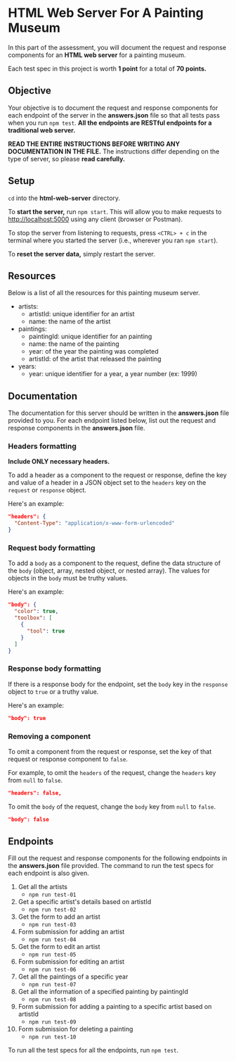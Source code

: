 # HTML Web Server For A Painting Museum

In this part of the assessment, you will document the request and response
components for an **HTML web server** for a painting museum.

Each test spec in this project is worth **1 point** for a total of **70
points.**

## Objective

Your objective is to document the request and response components for each
endpoint of the server in the __answers.json__ file so that all tests pass when
you run `npm test`. **All the endpoints are RESTful endpoints for a traditional
web server.**

**READ THE ENTIRE INSTRUCTIONS BEFORE WRITING ANY DOCUMENTATION IN THE FILE.**
The instructions differ depending on the type of server, so please **read
carefully.**

## Setup

`cd` into the __html-web-server__ directory.

To **start the server,** run `npm start`. This will allow you to make requests
to [http://localhost:5000] using any client (browser or Postman).

To stop the server from listening to requests, press `<CTRL> + c` in the
terminal where you started the server (i.e., wherever you ran `npm start`).

To **reset the server data,** simply restart the server.

## Resources

Below is a list of all the resources for this painting museum server.

- artists:
  - artistId: unique identifier for an artist
  - name: the name of the artist
- paintings:
  - paintingId: unique identifier for an painting
  - name: the name of the painting
  - year: of the year the painting was completed
  - artistId: of the artist that released the painting
- years:
  - year: unique identifier for a year, a year number (ex: 1999)

## Documentation

The documentation for this server should be written in the __answers.json__ file
provided to you. For each endpoint listed below, list out the request and
response components in the __answers.json__ file.

### Headers formatting

**Include ONLY necessary headers.**

To add a header as a component to the request or response, define the key and
value of a header in a JSON object set to the `headers` key on the `request`
or `response` object.

Here's an example:

```json
"headers": {
  "Content-Type": "application/x-www-form-urlencoded"
}
```

### Request body formatting

To add a `body` as a component to the request, define the data structure of the
`body` (object, array, nested object, or nested array). The values for objects
in the `body` must be truthy values.

Here's an example:

```json
"body": {
  "color": true,
  "toolbox": [
    {
      "tool": true
    }
  ]
}
```

### Response body formatting

If there is a response body for the endpoint, set the `body` key in the
`response` object to `true` or a truthy value.

Here's an example:

```json
"body": true
```

### Removing a component

To omit a component from the request or response, set the key of that request
or response component to `false`.

For example, to omit the `headers` of the request, change the `headers` key from
`null` to `false`.

```json
"headers": false,
```

To omit the `body` of the request, change the `body` key from `null` to `false`.

```json
"body": false
```

## Endpoints

Fill out the request and response components for the following endpoints in the
__answers.json__ file provided. The command to run the test specs for each
endpoint is also given.

1. Get all the artists
   - `npm run test-01`
2. Get a specific artist's details based on artistId
   - `npm run test-02`
3. Get the form to add an artist
   - `npm run test-03`
4. Form submission for adding an artist
   - `npm run test-04`
5. Get the form to edit an artist
   - `npm run test-05`
6. Form submission for editing an artist
   - `npm run test-06`
7. Get all the paintings of a specific year
   - `npm run test-07`
8. Get all the information of a specified painting by paintingId
   - `npm run test-08`
9. Form submission for adding a painting to a specific artist based on artistId
   - `npm run test-09`
10. Form submission for deleting a painting
    - `npm run test-10`

To run all the test specs for all the endpoints, run `npm test`.

[http://localhost:5000]: http://localhost:5000
